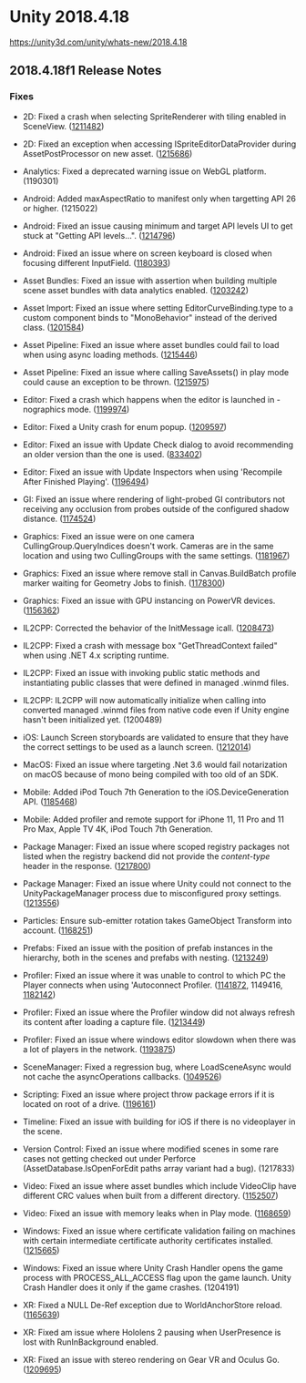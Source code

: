 # Unity 2018.4.18
https://unity3d.com/unity/whats-new/2018.4.18

## 2018.4.18f1 Release Notes


### Fixes
<ul>
<li><p>2D: Fixed a crash when selecting SpriteRenderer with tiling enabled in SceneView. (<a href="https://issuetracker.unity3d.com/issues/crash-on-memory-allocation-when-double-clicking-a-sprite-which-size-is-reassigned-in-ondrawgizmos">1211482</a>)</p></li>
<li><p>2D: Fixed an exception when accessing ISpriteEditorDataProvider during AssetPostProcessor on new asset. (<a href="https://issuetracker.unity3d.com/issues/initialising-ispriteeditordataprovider-results-in-null-reference-exception">1215686</a>)</p></li>
<li><p>Analytics: Fixed a deprecated warning issue on WebGL platform. (1190301)</p></li>
<li><p>Android: Added maxAspectRatio to manifest only when targetting API 26 or higher. (1215022)</p></li>
<li><p>Android: Fixed an issue causing minimum and target API levels UI to get stuck at "Getting API levels...". (<a href="https://issuetracker.unity3d.com/issues/android-minimum-api-level-and-target-api-level-lists-are-empty-when-there-is-no-internet-connection">1214796</a>)</p></li>
<li><p>Android: Fixed an issue where on screen keyboard is closed when focusing different InputField. (<a href="https://issuetracker.unity3d.com/issues/android-on-screen-keyboard-is-closed-when-focusing-different-inputfield">1180393</a>)</p></li>
<li><p>Asset Bundles: Fixed an issue with assertion when building multiple scene asset bundles with data analytics enabled. (<a href="https://issuetracker.unity3d.com/issues/building-asset-bundles-causes-an-assertion-pluginappendices-dot-size-equals-1-on-the-editor">1203242</a>)</p></li>
<li><p>Asset Import: Fixed an issue where setting EditorCurveBinding.type to a custom component binds to "MonoBehavior" instead of the derived class. (<a href="https://issuetracker.unity3d.com/issues/setting-editorcurvebinding-dot-type-to-a-custom-component-bind-to-monobehavior-instead-of-the-derived-class">1201584</a>)</p></li>
<li><p>Asset Pipeline: Fixed an issue where asset bundles could fail to load when using async loading methods. (<a href="https://issuetracker.unity3d.com/issues/asset-bundles-fail-to-load-when-using-async-loading-methods">1215446</a>)</p></li>
<li><p>Asset Pipeline: Fixed an issue where calling SaveAssets() in play mode could cause an exception to be thrown. (<a href="https://issuetracker.unity3d.com/issues/assetdatabase-dot-saveassets-throws-an-exception-the-specified-path-is-not-of-a-legal-form-empty-while-in-play-mode">1215975</a>)</p></li>
<li><p>Editor: Fixed a crash which happens when the editor is launched in -nographics mode. (<a href="https://issuetracker.unity3d.com/issues/batchmode-with-nographics-crashes-on-guiview-createrenderview-when-checking-layout">1199974</a>)</p></li>
<li><p>Editor: Fixed a Unity crash for enum popup. (<a href="https://issuetracker.unity3d.com/issues/editor-crashes-silently-when-assertion-is-not-met-after-calling-editorguilayout-dot-enumpopup">1209597</a>)</p></li>
<li><p>Editor: Fixed an issue with Update Check dialog to avoid recommending an older version than the one is used. (<a href="https://issuetracker.unity3d.com/issues/unity-update-dialog-suggests-an-older-version">833402</a>)</p></li>
<li><p>Editor: Fixed an issue with Update Inspectors when using 'Recompile After Finished Playing'. (<a href="https://issuetracker.unity3d.com/issues/inspector-window-fails-to-update-when-saving-a-script-with-recompile-after-finished-playing-setting-applied-during-playmode">1196494</a>)</p></li>
<li><p>GI: Fixed an issue where rendering of light-probed GI contributors not receiving any occlusion from probes outside of the configured shadow distance. (<a href="https://issuetracker.unity3d.com/issues/subtractive-mixed-lighting-used-with-a-static-shadows-only-object-changes-when-reloading-the-scene-or-entering-play-mode">1174524</a>)</p></li>
<li><p>Graphics: Fixed an issue were on one camera CullingGroup.QueryIndices doesn't work. Cameras are in the same location and using two CullingGroups with the same settings. (<a href="https://issuetracker.unity3d.com/issues/cullinggroup-dot-queryindices-only-returns-results-for-one-camera">1181967</a>)</p></li>
<li><p>Graphics: Fixed an issue where remove stall in Canvas.BuildBatch profile marker waiting for Geometry Jobs to finish. (<a href="https://issuetracker.unity3d.com/issues/semaphore-dot-waitforsignal-causes-a-slow-editor-when-entering-play-mode">1178300</a>)</p></li>
<li><p>Graphics: Fixed an issue with GPU instancing on PowerVR devices. (<a href="https://issuetracker.unity3d.com/issues/android-glsl-unexpected-struct-parameter-errors-when-using-drawmeshinstanced-on-powervr-gpu">1156362</a>)</p></li>
<li><p>IL2CPP: Corrected the behavior of the InitMessage icall. (<a href="https://issuetracker.unity3d.com/issues/ios-player-crashes-when-using-dns-dot-endgethostaddresses-and-unloadunusedassets">1208473</a>)</p></li>
<li><p>IL2CPP: Fixed a crash with message box "GetThreadContext failed" when using .NET 4.x scripting runtime.</p></li>
<li><p>IL2CPP: Fixed an issue with invoking public static methods and instantiating public classes that were defined in managed .winmd files.</p></li>
<li><p>IL2CPP: IL2CPP will now automatically initialize when calling into converted managed .winmd files from native code even if Unity engine hasn't been initialized yet. (1200489)</p></li>
<li><p>iOS: Launch Screen storyboards are validated to ensure that they have the correct settings to be used as a launch screen. (<a href="https://issuetracker.unity3d.com/issues/ios-application-crashes-on-launch-if-storyboard-is-used-as-launch-screen">1212014</a>)</p></li>
<li><p>MacOS: Fixed an issue where targeting .Net 3.6 would fail notarization on macOS because of mono being compiled with too old of an SDK.</p></li>
<li><p>Mobile: Added iPod Touch 7th Generation to the iOS.DeviceGeneration API. (<a href="https://issuetracker.unity3d.com/issues/ios-seventh-generation-ipod-touch-is-not-recognized-using-device-dot-generation">1185468</a>)</p></li>
<li><p>Mobile: Added profiler and remote support for iPhone 11, 11 Pro and 11 Pro Max, Apple TV 4K, iPod Touch 7th Generation.</p></li>
<li><p>Package Manager: Fixed an issue where scoped registry packages not listed when the registry backend did not provide the <em>content-type</em> header in the response. (<a href="https://issuetracker.unity3d.com/issues/2019-dot-3-package-manager-does-not-list-packages-from-scoped-registries">1217800</a>)</p></li>
<li><p>Package Manager: Fixed an issue where Unity could not connect to the UnityPackageManager process due to misconfigured proxy settings. (<a href="https://issuetracker.unity3d.com/issues/as-a-user-i-want-unity-to-be-able-to-connect-to-upm-without-having-to-customize-unity-noproxy">1213556</a>)</p></li>
<li><p>Particles: Ensure sub-emitter rotation takes GameObject Transform into account. (<a href="https://issuetracker.unity3d.com/issues/sub-emitter-created-particle-systems-rotation-is-inconsistent-when-rotating-the-main-particle-system">1168251</a>)</p></li>
<li><p>Prefabs: Fixed an issue with the position of prefab instances in the hierarchy, both in the scenes and prefabs with nesting. (<a href="https://issuetracker.unity3d.com/issues/prefab-hierarchy-is-reordered-after-upgrading-a-project-to-a-newer-version-of-unity">1213249</a>)</p></li>
<li><p>Profiler: Fixed an issue where it was unable to control to which PC the Player connects when using 'Autoconnect Profiler. (<a href="https://issuetracker.unity3d.com/issues/player-profiler-profiler-keeps-connecting-to-the-same-player-even-if-its-not-restarted">1141872</a>, 1149416, <a href="https://issuetracker.unity3d.com/issues/unable-to-control-to-which-pc-the-player-connects-when-using-autoconnect-profiler">1182142</a>)</p></li>
<li><p>Profiler: Fixed an issue where the Profiler window did not always refresh its content after loading a capture file. (<a href="https://issuetracker.unity3d.com/issues/profiler-data-does-not-automatically-refresh-when-loaded-from-a-file">1213449</a>)</p></li>
<li><p>Profiler: Fixed an issue where windows editor slowdown when there was a lot of players in the network. (<a href="https://issuetracker.unity3d.com/issues/profiling-the-editor-while-running-a-development-build-causes-a-flood-of-udp-packets">1193875</a>)</p></li>
<li><p>SceneManager: Fixed a regression bug, where LoadSceneAsync would not cache the asyncOperations callbacks. (<a href="https://issuetracker.unity3d.com/issues/after-loading-editorapplication-dot-loadlevelasyncinplaymode-the-subscribed-completed-event-doesnt-triggers">1049526</a>)</p></li>
<li><p>Scripting: Fixed an issue where project throw package errors if it is located on root of a drive. (<a href="https://issuetracker.unity3d.com/issues/having-a-project-in-the-root-directory-of-a-drive-causes-directorynotfoundexception-errors">1196161</a>)</p></li>
<li><p>Timeline: Fixed an issue with building for iOS if there is no videoplayer in the scene.</p></li>
<li><p>Version Control: Fixed an issue where modified scenes in some rare cases not getting checked out under Perforce (AssetDatabase.IsOpenForEdit paths array variant had a bug). (1217833)</p></li>
<li><p>Video: Fixed an issue where asset bundles which include VideoClip have different CRC values when built from a different directory. (<a href="https://issuetracker.unity3d.com/issues/asset-bundles-which-include-videoclip-have-different-crc-values-when-built-from-a-different-directory">1152507</a>)</p></li>
<li><p>Video: Fixed an issue with memory leaks when in Play mode. (<a href="https://issuetracker.unity3d.com/issues/videoplayer-leaks-memory-when-in-play-mode">1168659</a>)</p></li>
<li><p>Windows: Fixed an issue where certificate validation failing on machines with certain intermediate certificate authority certificates installed. (<a href="https://issuetracker.unity3d.com/issues/unitywebrequest-fails-to-verify-certificate-when-lets-encrypt-authority-x1-certificate-is-present-in-system-trust-store">1215665</a>)</p></li>
<li><p>Windows: Fixed an issue where Unity Crash Handler opens the game process with PROCESS_ALL_ACCESS flag upon the game launch. Unity Crash Handler does it only if the game crashes. (1204191)</p></li>
<li><p>XR: Fixed a NULL De-Ref exception due to WorldAnchorStore reload. (<a href="https://issuetracker.unity3d.com/issues/hololens-worldanchorstore-throws-an-argumentnullexception-when-calling-save-method">1165639</a>)</p></li>
<li><p>XR: Fixed am issue where Hololens 2 pausing when UserPresence is lost with RunInBackground enabled.</p></li>
<li><p>XR: Fixed an issue with stereo rendering on Gear VR and Oculus Go. (<a href="https://issuetracker.unity3d.com/issues/stereoscopic-rendering-broken-on-2019-dot-2-14-plus-on-oculus-go">1209695</a>)</p></li>
</ul>
